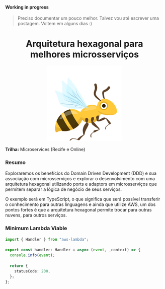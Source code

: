 #### Working in progress

> Preciso documentar um pouco melhor. Talvez vou até escrever uma postagem. Voltem em alguns dias :)

<div align="center">

# Arquitetura hexagonal para melhores microsserviços

![Honeybee](./_honeybee.png)

</div>

**Trilha:** Microservices (Recife e Online)

### Resumo

Exploraremos os benefícios do Domain Driven Development (DDD) e sua associação
com microsserviços e explorar o desenvolvimento com uma arquitetura hexagonal
utilizando ports e adaptors em microsserviços que permitem separar a lógica de
negócio de seus serviços.

O exemplo será em TypeScript, o que significa que será possível transferir o
conhecimento para outras linguagens e ainda que utilize AWS, um dos pontos
fortes é que a arquitetura hexagonal permite trocar para outras nuvens, para
outros serviços.

### Minimum Lambda Viable

```ts
import { Handler } from "aws-lambda";

export const handler: Handler = async (event, _context) => {
  console.info(event);

  return {
    statusCode: 200,
  };
};
```
